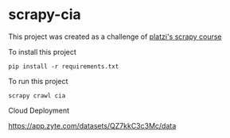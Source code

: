 # scrapy-cia 

This project was created as a challenge of [platzi's scrapy course](https://platzi.com/cursos/scrapy/)

To install this project
```
pip install -r requirements.txt
```

To run this project
```
scrapy crawl cia
```

Cloud Deployment

https://app.zyte.com/datasets/QZ7kkC3c3Mc/data

